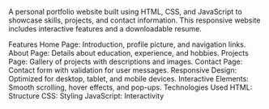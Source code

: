A personal portfolio website built using HTML, CSS, and JavaScript to showcase skills, projects, and contact information. This responsive website includes interactive features and a downloadable resume.

Features
Home Page: Introduction, profile picture, and navigation links.
About Page: Details about education, experience, and hobbies.
Projects Page: Gallery of projects with descriptions and images.
Contact Page: Contact form with validation for user messages.
Responsive Design: Optimized for desktop, tablet, and mobile devices.
Interactive Elements: Smooth scrolling, hover effects, and pop-ups.
Technologies Used
HTML: Structure
CSS: Styling
JavaScript: Interactivity
